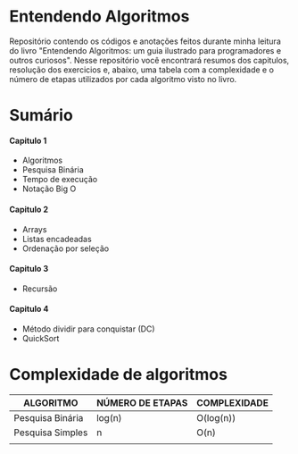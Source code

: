 # Entendendo Algoritmos
Repositório contendo os códigos e anotações feitos durante minha leitura do livro "Entendendo Algoritmos: um guia ilustrado para programadores e outros curiosos".
Nesse repositório você encontrará resumos dos capitulos, resolução dos exercicios e, abaixo, uma tabela com a complexidade e o número de etapas utilizados por cada algoritmo visto no livro.

# Sumário

#### Capitulo 1
- Algoritmos
- Pesquisa Binária
- Tempo de execução
- Notação Big O

#### Capitulo 2
- Arrays
- Listas encadeadas
- Ordenação por seleção

#### Capitulo 3
- Recursão

#### Capitulo 4
- Método dividir para conquistar (DC)
- QuickSort

# Complexidade de algoritmos

|ALGORITMO       |NÚMERO DE ETAPAS               |COMPLEXIDADE                 |
|----------------|-------------------------------|-----------------------------|
|Pesquisa Binária|log(n)                         | O(log(n))                   |
|Pesquisa Simples|n                              | O(n)                        |
|                |                               |                             |

